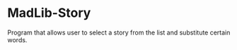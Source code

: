 # MadLib-Story
Program that allows user to select a story from the list and substitute certain words.
